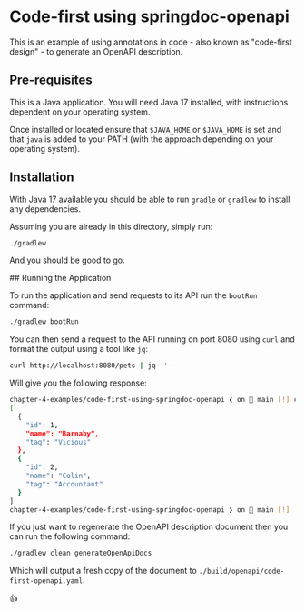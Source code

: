 # Code-first using springdoc-openapi

This is an example of using annotations in code - also known as "code-first design" - to generate an OpenAPI description.

## Pre-requisites

This is a Java application. You will need Java 17 installed, with instructions dependent on your operating system.

Once installed or located ensure that `$JAVA_HOME` or `$JAVA_HOME` is set and that `java` is added to your PATH (with the approach depending on your operating system).

## Installation

With Java 17 available you should be able to run `gradle` or `gradlew` to install any dependencies.

Assuming you are already in this directory, simply run:

```bash
./gradlew
```

And you should be good to go.

## Running the Application

To run the application and send requests to its API run the `bootRun` command:

```bash
./gradlew bootRun
```

You can then send a request to the API running on port 8080 using `curl` and format the output using a tool like `jq`:

```bash
curl http://localhost:8080/pets | jq '' -
```

Will give you the following response:

```bash
chapter-4-examples/code-first-using-springdoc-openapi ❮ on  main [!] curl http://localhost:8080/pets  | jq '' -
[
  {
    "id": 1,
    "name": "Barnaby",
    "tag": "Vicious"
  },
  {
    "id": 2,
    "name": "Colin",
    "tag": "Accountant"
  }
]
chapter-4-examples/code-first-using-springdoc-openapi ❯ on  main [!]
```

If you just want to regenerate the OpenAPI description document then you can run the following command:

```bash
./gradlew clean generateOpenApiDocs
```

Which will output a fresh copy of the document to `./build/openapi/code-first-openapi.yaml`.

:thumbsup:

